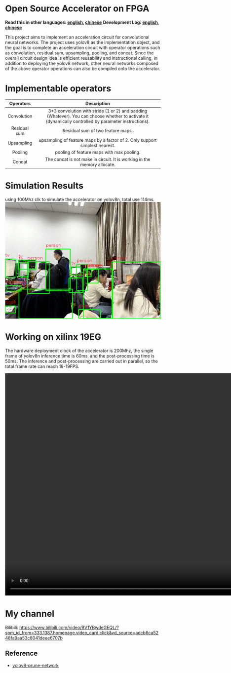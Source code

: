 # Open Source Accelerator on FPGA
**Read this in other languages: [english](README.md), [chinese](README_zh.md)**
**Development Log: [english](DevLog.md), [chinese](DevLog_zh.md)**

This project aims to implement an acceleration circuit for convolutional neural networks. The project uses yolov8 as the implementation object, and the goal is to complete an acceleration circuit with operator operations such as convolution, residual sum, upsampling, pooling, and concat. Since the overall circuit design idea is efficient reusability and instructional calling, in addition to deploying the yolov8 network, other neural networks composed of the above operator operations can also be compiled onto the accelerator.

# Implementable operators

| Operators      | Description |
| :-----------: | :-----------: |
| Convolution      | 3*3 convolution with stride (1 or 2) and padding (Whatever). You can choose whether to activate it (dynamically controlled by parameter instructions).       |
| Residual sum   | Residual sum of two feature maps.        |
| Upsampling | upsampling of feature maps by a factor of 2. Only support simplest nearest. |
| Pooling | pooling of feature maps with max pooling. |
| Concat | The concat is not make in circuit. It is working in the memory allocate. |

# Simulation Results

using 100Mhz clk to simulate the accelerator on yolov8n, total use 114ms.
![image](./fig/simulation_result.png)

# Working on xilinx 19EG

The hardware deployment clock of the accelerator is 200Mhz, the single frame of yolov8n inference time is 60ms, and the post-processing time is 50ms. The inference and post-processing are carried out in parallel, so the total frame rate can reach 18-19FPS. 

<video src="./fig/result video.mp4" autoplay="true" controls="controls" width="1280" height="720">
</video>

# My channel

Bilibili: https://www.bilibili.com/video/BV1YBwdeGEQL/?spm_id_from=333.1387.homepage.video_card.click&vd_source=adcb6ca5248fa9aa53c8041deee6707b

## Reference
- [yolov8-prune-network](https://github.com/ybai789/yolov8-prune-network-slimming)
